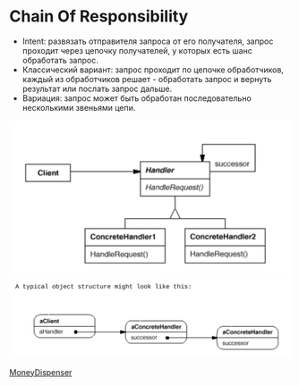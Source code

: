 # Chain Of Responsibility
+ Intent: развязать отправителя запроса от его получателя, запрос проходит через цепочку получателей,
у которых есть шанс обработать запрос.
+ Классический вариант: запрос проходит по цепочке обработчиков, каждый из обработчиков решает - обработать запрос и вернуть результат или послать запрос дальше. 
+ Вариация: запрос может быть обработан последовательно несколькими звеньями цепи.


![uml](uml.png)
![struct](structure.png)

[MoneyDispenser](../../../src/main/java/arbocdi/dp/behavorial/chain/MoneyDispenser.java)
  